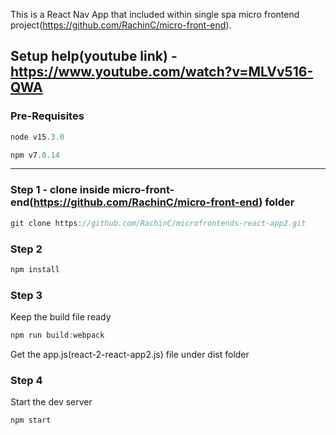 This is a React Nav App that included within single spa micro frontend project(https://github.com/RachinC/micro-front-end). 

Setup help(youtube link) - https://www.youtube.com/watch?v=MLVv516-QWA
------------------------------

### Pre-Requisites
```js
node v15.3.0
```
```js
npm v7.0.14
```
------------------------------

### Step 1 - clone inside micro-front-end(https://github.com/RachinC/micro-front-end) folder
```js
git clone https://github.com/RachinC/microfrontends-react-app2.git
```

### Step 2
```js
npm install
```

### Step 3
Keep the build file ready
```js
npm run build:webpack
```
Get the app.js(react-2-react-app2.js) file under dist folder

### Step 4
Start the dev server
```js
npm start
```
